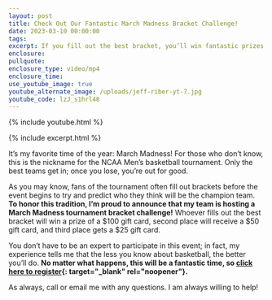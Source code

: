 ```yaml
---
layout: post
title: Check Out Our Fantastic March Madness Bracket Challenge!
date: 2023-03-10 00:00:00
tags:
excerpt: If you fill out the best bracket, you’ll win fantastic prizes from my team!
enclosure:
pullquote:
enclosure_type: video/mp4
enclosure_time:
use_youtube_image: true
youtube_alternate_image: /uploads/jeff-riber-yt-7.jpg
youtube_code: lzJ_s1hrl48
---
```

{% include youtube.html %}

{% include excerpt.html %}

It’s my favorite time of the year: March Madness! For those who don’t know, this is the nickname for the NCAA Men’s basketball tournament. Only the best teams get in; once you lose, you’re out for good.&nbsp;

As you may know, fans of the tournament often fill out brackets before the event begins to try and predict who they think will be the champion team. **To honor this tradition, I’m proud to announce that my team is hosting a March Madness tournament bracket challenge!** Whoever fills out the best bracket will win a prize of a $100 gift card, second place will receive a $50 gift card, and third place gets a $25 gift card.&nbsp;

You don’t have to be an expert to participate in this event; in fact, my experience tells me that the less you know about basketball, the better you’ll do. **No matter what happens, this will be a fantastic time, so [click here to register](https://play.ncaa.com/mens-bracket-challenge/group/1360238?iid=bcg_share_web_other_group_email){: target="_blank" rel="noopener"}.&nbsp;**

As always, call or email me with any questions. I am always willing to help!